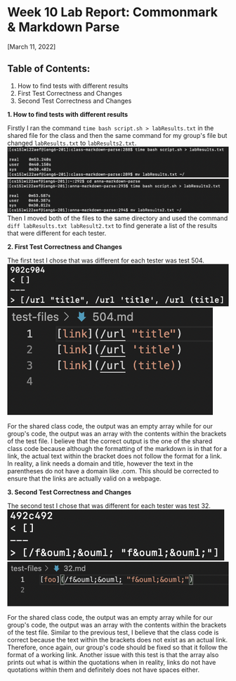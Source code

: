 # Week 10 Lab Report: Commonmark & Markdown Parse
[March 11, 2022]

## Table of Contents:
1. How to find tests with different results
2. First Test Correctness and Changes
3. Second Test Correctness and Changes

**1. How to find tests with different results**

Firstly I ran the command `time bash script.sh > labResults.txt` in the shared file for the class and then the same command for my group's file but changed `labResults.txt` to `labResults2.txt`.
![Image](Images5/classResults.png)
![Image](Images5/groupResults.png)
Then I moved both of the files to the same directory and used the command `diff labResults.txt labResult2.txt` to find generate a list of the results that were different for each tester.

**2. First Test Correctness and Changes**

The first test I chose that was different for each tester was test 504.
![Image](Images5/test504.png)
![Image](Images5/test504Code.png)

For the shared class code, the output was an empty array while for our group's code, the output was an array with the contents within the brackets of the test file. I believe that the correct output is the one of the shared class code because although the formatting of the markdown is in that for a link, the actual text within the bracket does not follow the format for a link. In reality, a link needs a domain and title, however the text in the parentheses do not have a domain like .com. This should be corrected to ensure that the links are actually valid on a webpage.

**3. Second Test Correctness and Changes**

The second test I chose that was different for each tester was test 32.
![Image](Images5/test32.png)
![Image](Images5/test32Code.png)

For the shared class code, the output was an empty array while for our group's code, the output was an array with the contents within the brackets of the test file. Similar to the previous test, I believe that the class code is correct because the text within the brackets does not exist as an actual link. Therefore, once again, our group's code should be fixed so that it follow the format of a working link. Another issue with this test is that the array also prints out what is within the quotations when in reality, links do not have quotations within them and definitely does not have spaces either.